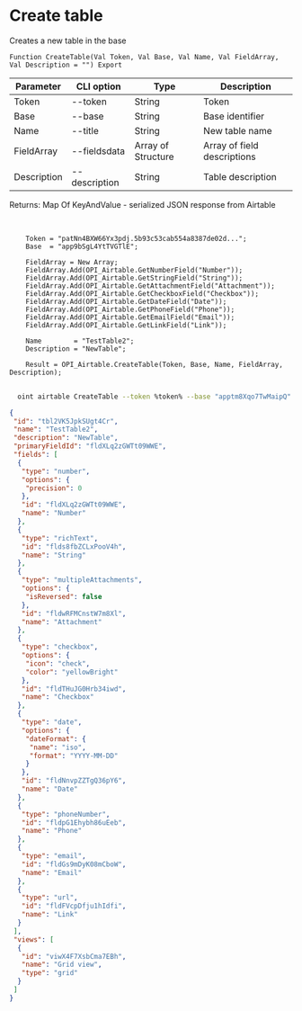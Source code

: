 ﻿---
sidebar_position: 1
---

# Create table
 Creates a new table in the base



`Function CreateTable(Val Token, Val Base, Val Name, Val FieldArray, Val Description = "") Export`

  | Parameter | CLI option | Type | Description |
  |-|-|-|-|
  | Token | --token | String | Token |
  | Base | --base | String | Base identifier |
  | Name | --title | String | New table name |
  | FieldArray | --fieldsdata | Array of Structure | Array of field descriptions |
  | Description | --description | String | Table description |

  
  Returns:  Map Of KeyAndValue - serialized JSON response from Airtable

<br/>




```bsl title="Code example"
    Token = "patNn4BXW66Yx3pdj.5b93c53cab554a8387de02d...";
    Base  = "app9bSgL4YtTVGTlE";

    FieldArray = New Array;
    FieldArray.Add(OPI_Airtable.GetNumberField("Number"));
    FieldArray.Add(OPI_Airtable.GetStringField("String"));
    FieldArray.Add(OPI_Airtable.GetAttachmentField("Attachment"));
    FieldArray.Add(OPI_Airtable.GetCheckboxField("Checkbox"));
    FieldArray.Add(OPI_Airtable.GetDateField("Date"));
    FieldArray.Add(OPI_Airtable.GetPhoneField("Phone"));
    FieldArray.Add(OPI_Airtable.GetEmailField("Email"));
    FieldArray.Add(OPI_Airtable.GetLinkField("Link"));

    Name        = "TestTable2";
    Description = "NewTable";

    Result = OPI_Airtable.CreateTable(Token, Base, Name, FieldArray, Description);
```



```sh title="CLI command example"
    
  oint airtable CreateTable --token %token% --base "apptm8Xqo7TwMaipQ" --title %title% --fieldsdata %fieldsdata% --description %description%

```

```json title="Result"
{
 "id": "tbl2VK5JpkSUgt4Cr",
 "name": "TestTable2",
 "description": "NewTable",
 "primaryFieldId": "fldXLq2zGWTt09WWE",
 "fields": [
  {
   "type": "number",
   "options": {
    "precision": 0
   },
   "id": "fldXLq2zGWTt09WWE",
   "name": "Number"
  },
  {
   "type": "richText",
   "id": "flds8fbZCLxPooV4h",
   "name": "String"
  },
  {
   "type": "multipleAttachments",
   "options": {
    "isReversed": false
   },
   "id": "fldwRFMCnstW7m8Xl",
   "name": "Attachment"
  },
  {
   "type": "checkbox",
   "options": {
    "icon": "check",
    "color": "yellowBright"
   },
   "id": "fldTHuJG0Hrb34iwd",
   "name": "Checkbox"
  },
  {
   "type": "date",
   "options": {
    "dateFormat": {
     "name": "iso",
     "format": "YYYY-MM-DD"
    }
   },
   "id": "fldNnvpZZTgQ36pY6",
   "name": "Date"
  },
  {
   "type": "phoneNumber",
   "id": "fldpG1Ehybh86uEeb",
   "name": "Phone"
  },
  {
   "type": "email",
   "id": "fldGs9mDyK08mCboW",
   "name": "Email"
  },
  {
   "type": "url",
   "id": "fldFVcpDfju1hIdfi",
   "name": "Link"
  }
 ],
 "views": [
  {
   "id": "viwX4F7XsbCma7EBh",
   "name": "Grid view",
   "type": "grid"
  }
 ]
}
```
